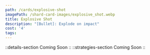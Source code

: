 ```yaml
---
path: /cards/explosive-shot
imagePath: /shard-card-images/explosive_shot.webp
title: Explosive Shot
description: "[Bullet]: Explode on impact"
cost: '4'
tags:
---
```

::details-section
Coming Soon
::
::strategies-section
Coming Soon
::